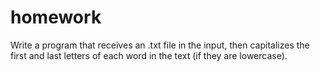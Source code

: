 # homework
Write a program that receives an .txt file in the input, then capitalizes the first and last letters of each word in the text (if they are lowercase).
